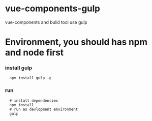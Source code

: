# vue-components-gulp
vue-components and bulid tool use gulp

# Environment, you should has npm and node first

### install gulp
```
  npm install gulp -g
```

### run
```
  # install dependencies
  npm install
  # run as devlopment environment
  gulp
```
